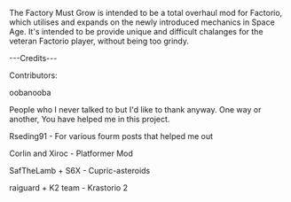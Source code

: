 The Factory Must Grow is intended to be a total overhaul mod for Factorio, which utilises and expands on the newly introduced mechanics in Space Age. It's intended to be provide unique and difficult chalanges for the veteran Factorio player, without being too grindy.


---Credits---

Contributors:

oobanooba


People who I never talked to but I'd like to thank anyway. One way or another, You have helped me in this project.

Rseding91 - For various fourm posts that helped me out

Corlin and Xiroc - Platformer Mod

SafTheLamb + S6X - Cupric-asteroids

raiguard + K2 team - Krastorio 2